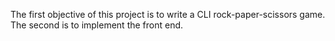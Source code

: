 The first objective of this project is to write a CLI rock-paper-scissors game. The second is to implement the front end.
